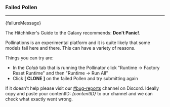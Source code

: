 
&nbsp;

### Failed Pollen

---


{failureMessage}



The Hitchhiker's Guide to the Galaxy recommends: **Don't Panic!**. 

Pollinations is an experimental platform and it is quite likely that some models fail here and there. This can have a variety of reasons. 

Things you can try are:

- In the *Colab* tab that is running the Pollinator click "Runtime -> Factory Reset Runtime" and then "Runtime -> Run All"
- Click **[ CLONE ]** on the failed Pollen and try submitting again

If it doesn't help please visit our [#bug-reports](https://discord.gg/XXd99CrkCr) channel on Discord. Ideally copy and paste your contentID: *{contentID}* to our channel and we can check what exactly went wrong.

